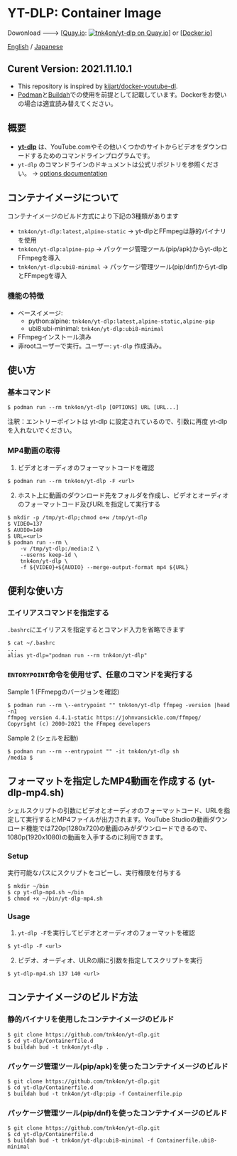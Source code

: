 # YT-DLP: Container Image

Dowonload ---> [[Quay.io](https://quay.io/repository/tnk4on/yt-dlp): [![tnk4on/yt-dlp on Quay.io](https://quay.io/repository/tnk4on/yt-dlp/status "tnk4on/yt-dlp on Quay.io")](https://quay.io/repository/tnk4on/yt-dlp)] or [[Docker.io](https://hub.docker.com/r/tnk4on/yt-dlp)]

[English](README.md) / [Japanese](README_ja.md)

## Curent Version: **2021.11.10.1**

- This repository is inspired by [kijart/docker-youtube-dl](https://github.com/kijart/docker-youtube-dl).
- [Podman](https://github.com/containers/podman)と[Buildah](https://github.com/containers/buildah)での使用を前提として記載しています。Dockerをお使いの場合は適宜読み替えてください。

## 概要

- **[yt-dlp](https://github.com/yt-dlp/yt-dlp)** は、YouTube.comやその他いくつかのサイトからビデオをダウンロードするためのコマンドラインプログラムです。
- `yt-dlp` のコマンドラインのドキュメントは公式リポジトリを参照ください。 -> [options documentation](https://github.com/yt-dlp/yt-dlp#usage-and-options)

## コンテナイメージについて

コンテナイメージのビルド方式により下記の3種類があります
- `tnk4on/yt-dlp:latest,alpine-static` -> yt-dlpとFFmpegは静的バイナリを使用
- `tnk4on/yt-dlp:alpine-pip` -> パッケージ管理ツール(pip/apk)からyt-dlpとFFmpegを導入
- `tnk4on/yt-dlp:ubi8-minimal` -> パッケージ管理ツール(pip/dnf)からyt-dlpとFFmpegを導入

### 機能の特徴

- ベースイメージ:
    - python:alpine: `tnk4on/yt-dlp:latest,alpine-static,alpine-pip`
    - ubi8:ubi-minimal: `tnk4on/yt-dlp:ubi8-minimal`
- FFmpegインストール済み
- 非rootユーザーで実行。ユーザー: `yt-dlp` 作成済み。

## 使い方

### 基本コマンド

```
$ podman run --rm tnk4on/yt-dlp [OPTIONS] URL [URL...]
```
注釈：エントリーポイントは yt-dlp に設定されているので、引数に再度 yt-dlp を入れないでください。

### MP4動画の取得

1. ビデオとオーディオのフォーマットコードを確認

```
$ podman run --rm tnk4on/yt-dlp -F <url>
```

2. ホスト上に動画のダウンロード先をフォルダを作成し、ビデオとオーディオのフォーマットコード及びURLを指定して実行する

```
$ mkdir -p /tmp/yt-dlp;chmod o+w /tmp/yt-dlp
$ VIDEO=137
$ AUDIO=140
$ URL=<url>
$ podman run --rm \
    -v /tmp/yt-dlp:/media:Z \
    --userns keep-id \
    tnk4on/yt-dlp \
    -f ${VIDEO}+${AUDIO} --merge-output-format mp4 ${URL}
```

## 便利な使い方

### エイリアスコマンドを指定する

`.bashrc`にエイリアスを指定するとコマンド入力を省略できます

```
$ cat ~/.bashrc
...
alias yt-dlp="podman run --rm tnk4on/yt-dlp"
```

### `ENTORYPOINT`命令を使用せず、任意のコマンドを実行する

Sample 1 (FFmepgのバージョンを確認)

```
$ podman run --rm \--entrypoint "" tnk4on/yt-dlp ffmpeg -version |head -n1
ffmpeg version 4.4.1-static https://johnvansickle.com/ffmpeg/  Copyright (c) 2000-2021 the FFmpeg developers
```

Sample 2 (シェルを起動)

```
$ podman run --rm --entrypoint "" -it tnk4on/yt-dlp sh
/media $ 
```

## フォーマットを指定したMP4動画を作成する (yt-dlp-mp4.sh)

シェルスクリプトの引数にビデオとオーディオのフォーマットコード、URLを指定して実行するとMP4ファイルが出力されます。YouTube Studioの動画ダウンロード機能では720p(1280x720)の動画のみがダウンロードできるので、1080p(1920x1080)の動画を入手するのに利用できます。

### Setup

実行可能なパスにスクリプトをコピーし、実行権限を付与する

```
$ mkdir ~/bin
$ cp yt-dlp-mp4.sh ~/bin
$ chmod +x ~/bin/yt-dlp-mp4.sh
```

### Usage

1. `yt-dlp -F`を実行してビデオとオーディオのフォーマットを確認

```
$ yt-dlp -F <url>
```

2. ビデオ、オーディオ、ULRの順に引数を指定してスクリプトを実行

```
$ yt-dlp-mp4.sh 137 140 <url>
```

## コンテナイメージのビルド方法

### 静的バイナリを使用したコンテナイメージのビルド

```
$ git clone https://github.com/tnk4on/yt-dlp.git
$ cd yt-dlp/Containerfile.d
$ buildah bud -t tnk4on/yt-dlp .
```

### パッケージ管理ツール(pip/apk)を使ったコンテナイメージのビルド

```
$ git clone https://github.com/tnk4on/yt-dlp.git
$ cd yt-dlp/Containerfile.d
$ buildah bud -t tnk4on/yt-dlp:pip -f Containerfile.pip
```

### パッケージ管理ツール(pip/dnf)を使ったコンテナイメージのビルド

```
$ git clone https://github.com/tnk4on/yt-dlp.git
$ cd yt-dlp/Containerfile.d
$ buildah bud -t tnk4on/yt-dlp:ubi8-minimal -f Containerfile.ubi8-minimal
```